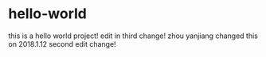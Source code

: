 # hello-world
this is a hello world project!
edit in third change!
zhou yanjiang changed this on 2018.1.12
second edit change!
